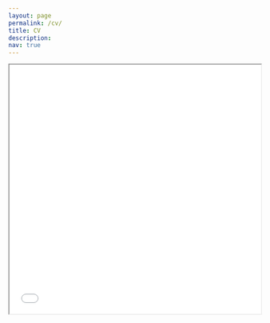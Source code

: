 ```yaml
---
layout: page
permalink: /cv/
title: CV 
description:
nav: true
---
```


<html>
  <body>
    <iframe src="../assets/pdf/cv.pdf#toolbar=0" width="100%" height="500px">
    </iframe>
  </body>
</html>
